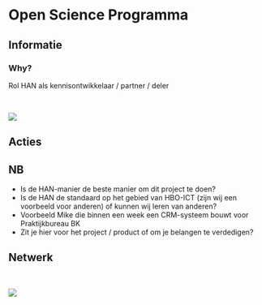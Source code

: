# Open Science Programma

## Informatie

### Why?
Rol HAN als kennisontwikkelaar / partner / deler

<br>

![](https://github.com/minorsmart/sep2018/blob/master/docs/Screenshot%202019-01-14%20at%2010.47.03.png)

## Acties

## NB
- Is de HAN-manier de beste manier om dit project te doen?
- Is de HAN de standaard op het gebied van HBO-ICT (zijn wij een voorbeeld voor anderen) of kunnen wij leren van anderen?
- Voorbeeld Mike die binnen een week een CRM-systeem bouwt voor Praktijkbureau BK
- Zit je hier voor het project / product of om je belangen te verdedigen?

## Netwerk

<br>

![](https://github.com/minorsmart/sep2018/blob/master/docs/IMG_20190114_115031.jpg)
